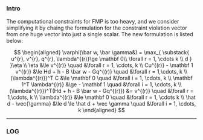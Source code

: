### **Intro**

The computational constraints for FMP is too heavy, and we consider simplifying it by chaing the formulation for the constraint violation vector from one huge vector into just a single scalar. The new formulation is listed below: 

$$
\begin{aligned}
     \varphi(\bar w, \bar \gamma&) = \max_{
            \substack{
            u^{r}, v^{r}, q^{r}, \lambda^{(r)}\ge \mathbf 0\\
            \forall r = 1, \cdots k
            \\
            d
            }
        }\eta
    \\
    \eta &\le v^{(r)} \quad &\forall r = 1, \cdots, k
    \\
    Cu^{(r)} - \mathbf 1 v^{(r)} &\le 
    Hd + h - B \bar w - Gq^{(r)}
    \quad 
    &\forall r = 1,\cdots, k
    \\
    (\lambda^{(r)})^T C &\le \mathbf 0 \quad &\forall i = 1, \cdots, k
    \\
    \mathbf 1^T \lambda^{(r)} &\ge - \mathbf 1
    \quad 
    &\forall i = 1, \cdots, k
    \\
    (\lambda^{(r)})^T(Hd + h - B \bar w - Gq^{(r)}) 
    &= v^{(r)} 
    \quad 
    &\forall r = 1,\cdots, k
    \\
    \lambda^{(r)} &\le \mathbf 0 \quad &\forall r = 1, \cdots k
    \\
     \hat d - \vec{\gamma} &\le d \le \hat d + \vec \gamma \quad &\forall i = 1, \cdots, k
\end{aligned}
$$

---
### **LOG**


